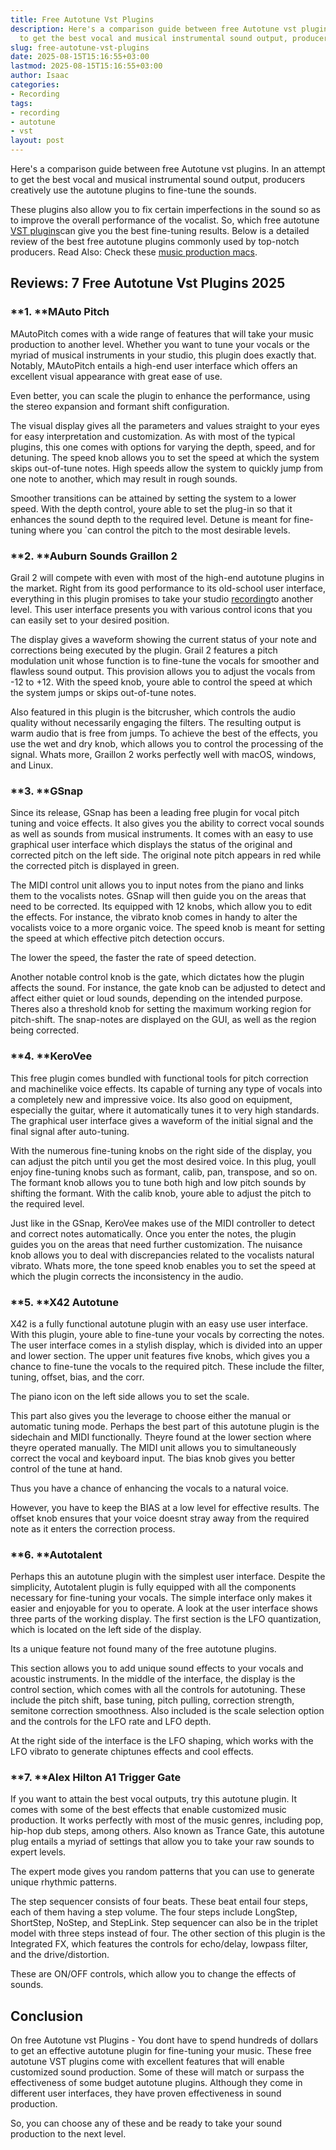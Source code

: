 ```yaml
---
title: Free Autotune Vst Plugins
description: Here's a comparison guide between free Autotune vst plugins. In an attempt
  to get the best vocal and musical instrumental sound output, producers creatively...
slug: free-autotune-vst-plugins
date: 2025-08-15T15:16:55+03:00
lastmod: 2025-08-15T15:16:55+03:00
author: Isaac
categories:
- Recording
tags:
- recording
- autotune
- vst
layout: post
---
```

Here's a comparison guide between free Autotune vst plugins. In an attempt to get the best vocal and musical instrumental sound output, producers creatively use the autotune plugins to fine-tune the sounds.

These plugins also allow you to fix certain imperfections in the sound so as to improve the overall performance of the vocalist. So, which free autotune [VST plugins](http://cseweb.ucsd.edu/~little/vst-plugins/)can give you the best fine-tuning results. Below is a detailed review of the best free autotune plugins commonly used by top-notch producers. Read Also: Check these [music production macs](https://pestpolicy.com/best-mac-for-music-production/).

##  **Reviews: 7 Free Autotune Vst Plugins 2025**

###  **1. ****MAuto Pitch**

MAutoPitch comes with a wide range of features that will take your music production to another level. Whether you want to tune your vocals or the myriad of musical instruments in your studio, this plugin does exactly that. Notably, MAutoPitch entails a high-end user interface which offers an excellent visual appearance with great ease of use.

Even better, you can scale the plugin to enhance the performance, using the stereo expansion and formant shift configuration.

The visual display gives all the parameters and values straight to your eyes for easy interpretation and customization. As with most of the typical plugins, this one comes with options for varying the depth, speed, and for detuning. The speed knob allows you to set the speed at which the system skips out-of-tune notes. High speeds allow the system to quickly jump from one note to another, which may result in rough sounds.

Smoother transitions can be attained by setting the system to a lower speed. With the depth control, youre able to set the plug-in so that it enhances the sound depth to the required level. Detune is meant for fine-tuning where you `can control the pitch to the most desirable levels.

###  **2. ****Auburn Sounds Graillon 2**

Grail 2 will compete with even with most of the high-end autotune plugins in the market. Right from its good performance to its old-school user interface, everything in this plugin promises to take your studio [recording](https://pestpolicy.com/best-belt-sander-for-deck/)to another level. This user interface presents you with various control icons that you can easily set to your desired position.

The display gives a waveform showing the current status of your note and corrections being executed by the plugin. Grail 2 features a pitch modulation unit whose function is to fine-tune the vocals for smoother and flawless sound output. This provision allows you to adjust the vocals from -12 to +12. With the speed knob, youre able to control the speed at which the system jumps or skips out-of-tune notes.

Also featured in this plugin is the bitcrusher, which controls the audio quality without necessarily engaging the filters. The resulting output is warm audio that is free from jumps. To achieve the best of the effects, you use the wet and dry knob, which allows you to control the processing of the signal. Whats more, Graillon 2 works perfectly well with macOS, windows, and Linux.

###  **3. ****GSnap**

Since its release, GSnap has been a leading free plugin for vocal pitch tuning and voice effects. It also gives you the ability to correct vocal sounds as well as sounds from musical instruments. It comes with an easy to use graphical user interface which displays the status of the original and corrected pitch on the left side. The original note pitch appears in red while the corrected pitch is displayed in green.

The MIDI control unit allows you to input notes from the piano and links them to the vocalists notes. GSnap will then guide you on the areas that need to be corrected. Its equipped with 12 knobs, which allow you to edit the effects. For instance, the vibrato knob comes in handy to alter the vocalists voice to a more organic voice. The speed knob is meant for setting the speed at which effective pitch detection occurs.

The lower the speed, the faster the rate of speed detection.

Another notable control knob is the gate, which dictates how the plugin affects the sound. For instance, the gate knob can be adjusted to detect and affect either quiet or loud sounds, depending on the intended purpose. Theres also a threshold knob for setting the maximum working region for pitch-shift. The snap-notes are displayed on the GUI, as well as the region being corrected.

###  **4. ****KeroVee**

This free plugin comes bundled with functional tools for pitch correction and machinelike voice effects. Its capable of turning any type of vocals into a completely new and impressive voice. Its also good on equipment, especially the guitar, where it automatically tunes it to very high standards. The graphical user interface gives a waveform of the initial signal and the final signal after auto-tuning.

With the numerous fine-tuning knobs on the right side of the display, you can adjust the pitch until you get the most desired voice. In this plug, youll enjoy fine-tuning knobs such as formant, calib, pan, transpose, and so on. The formant knob allows you to tune both high and low pitch sounds by shifting the formant. With the calib knob, youre able to adjust the pitch to the required level.

Just like in the GSnap, KeroVee makes use of the MIDI controller to detect and correct notes automatically. Once you enter the notes, the plugin guides you on the areas that need further customization. The nuisance knob allows you to deal with discrepancies related to the vocalists natural vibrato. Whats more, the tone speed knob enables you to set the speed at which the plugin corrects the inconsistency in the audio.

###  **5. ****X42 Autotune**

X42 is a fully functional autotune plugin with an easy use user interface. With this plugin, youre able to fine-tune your vocals by correcting the notes. The user interface comes in a stylish display, which is divided into an upper and lower section. The upper unit features five knobs, which gives you a chance to fine-tune the vocals to the required pitch. These include the filter, tuning, offset, bias, and the corr.

The piano icon on the left side allows you to set the scale.

This part also gives you the leverage to choose either the manual or automatic tuning mode. Perhaps the best part of this autotune plugin is the sidechain and MIDI functionally. Theyre found at the lower section where theyre operated manually. The MIDI unit allows you to simultaneously correct the vocal and keyboard input. The bias knob gives you better control of the tune at hand.

Thus you have a chance of enhancing the vocals to a natural voice.

However, you have to keep the BIAS at a low level for effective results. The offset knob ensures that your voice doesnt stray away from the required note as it enters the correction process.

###  **6. ****Autotalent**

Perhaps this an autotune plugin with the simplest user interface. Despite the simplicity, Autotalent plugin is fully equipped with all the components necessary for fine-tuning your vocals. The simple interface only makes it easier and enjoyable for you to operate. A look at the user interface shows three parts of the working display. The first section is the LFO quantization, which is located on the left side of the display.

Its a unique feature not found many of the free autotune plugins.

This section allows you to add unique sound effects to your vocals and acoustic instruments. In the middle of the interface, the display is the control section, which comes with all the controls for autotuning. These include the pitch shift, base tuning, pitch pulling, correction strength, semitone correction smoothness. Also included is the scale selection option and the controls for the LFO rate and LFO depth.

At the right side of the interface is the LFO shaping, which works with the LFO vibrato to generate chiptunes effects and cool effects.

###  **7. ****Alex Hilton A1 Trigger Gate**

If you want to attain the best vocal outputs, try this autotune plugin. It comes with some of the best effects that enable customized music production. It works perfectly with most of the music genres, including pop, hip-hop dub steps, among others. Also known as Trance Gate, this autotune plug entails a myriad of settings that allow you to take your raw sounds to expert levels.

The expert mode gives you random patterns that you can use to generate unique rhythmic patterns.

The step sequencer consists of four beats. These beat entail four steps, each of them having a step volume. The four steps include LongStep, ShortStep, NoStep, and StepLink. Step sequencer can also be in the triplet model with three steps instead of four. The other section of this plugin is the Integrated FX, which features the controls for echo/delay, lowpass filter, and the drive/distortion.

These are ON/OFF controls, which allow you to change the effects of sounds.

##  **Conclusion**

On free Autotune vst Plugins - You dont have to spend hundreds of dollars to get an effective autotune plugin for fine-tuning your music. These free autotune VST plugins come with excellent features that will enable customized sound production. Some of these will match or surpass the effectiveness of some budget autotune plugins. Although they come in different user interfaces, they have proven effectiveness in sound production.

So, you can choose any of these and be ready to take your sound production to the next level.
